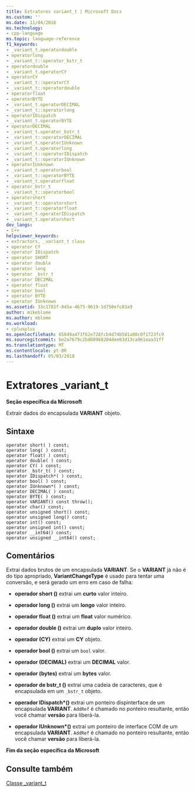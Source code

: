 ```yaml
---
title: Extratores variant_t | Microsoft Docs
ms.custom: ''
ms.date: 11/04/2016
ms.technology:
- cpp-language
ms.topic: language-reference
f1_keywords:
- _variant_t.operatordouble
- operatorlong
- _variant_t::operator_bstr_t
- operatordouble
- _variant_t.operatorCY
- operatorCY
- _variant_t::operatorCY
- _variant_t::operatordouble
- operatorfloat
- operatorBYTE
- _variant_t.operatorDECIMAL
- _variant_t::operatorlong
- operatorIDispatch
- _variant_t.operatorBYTE
- operatorDECIMAL
- _variant_t.operator_bstr_t
- _variant_t::operatorDECIMAL
- _variant_t.operatorIUnknown
- _variant_t.operatorlong
- _variant_t::operatorIDispatch
- _variant_t::operatorIUnknown
- operatorIUnknown
- _variant_t.operatorbool
- _variant_t::operatorBYTE
- _variant_t.operatorfloat
- operator_bstr_t
- _variant_t::operatorbool
- operatorshort
- _variant_t::operatorshort
- _variant_t::operatorfloat
- _variant_t.operatorIDispatch
- _variant_t.operatorshort
dev_langs:
- C++
helpviewer_keywords:
- extractors, _variant_t class
- operator CY
- operator IDispatch
- operator SHORT
- operator double
- operator long
- operator _bstr_t
- operator DECIMAL
- operator float
- operator bool
- operator BYTE
- operator IUnknown
ms.assetid: 33c1782f-045a-4673-9619-1d750efc83a9
author: mikeblome
ms.author: mblome
ms.workload:
- cplusplus
ms.openlocfilehash: 65049a473f62e728fcb4d74b581a08c0f1723fc9
ms.sourcegitcommit: be2a7679c2bd80968204dee03d13ca961eaa31ff
ms.translationtype: MT
ms.contentlocale: pt-BR
ms.lasthandoff: 05/03/2018
---
```

# <a name="variantt-extractors"></a>Extratores _variant_t
**Seção específica da Microsoft**  
  
 Extrair dados do encapsulada **VARIANT** objeto.  
  
## <a name="syntax"></a>Sintaxe  
  
```  
operator short( ) const;   
operator long( ) const;   
operator float( ) const;   
operator double( ) const;   
operator CY( ) const;   
operator _bstr_t( ) const;   
operator IDispatch*( ) const;   
operator bool( ) const;   
operator IUnknown*( ) const;   
operator DECIMAL( ) const;   
operator BYTE( ) const;  
operator VARIANT() const throw();  
operator char() const;  
operator unsigned short() const;  
operator unsigned long() const;  
operator int() const;  
operator unsigned int() const;  
operator __int64() const;  
operator unsigned __int64() const;  
```  
  
## <a name="remarks"></a>Comentários  
 Extrai dados brutos de um encapsulada **VARIANT**. Se o **VARIANT** já não é do tipo apropriado, **VariantChangeType** é usado para tentar uma conversão, e será gerado um erro em caso de falha:  
  
-   **operador short ()** extrai um **curto** valor inteiro.  
  
-   **operador long ()** extrai um **longo** valor inteiro.  
  
-   **operador float ()** extrai um **float** valor numérico.  
  
-   **operador double ()** extrai um **duplo** valor inteiro.  
  
-   **operador (CY)** extrai um **CY** objeto.  
  
-   **operador bool ()** extrai um `bool` valor.  
  
-   **operador (DECIMAL)** extrai um **DECIMAL** valor.  
  
-   **operador (bytes)** extrai um **bytes** valor.  
  
-   **operador de bstr_t ()** extrai uma cadeia de caracteres, que é encapsulada em um `_bstr_t` objeto.  
  
-   **operador IDispatch\*()** extrai um ponteiro dispinterface de um encapsulada **VARIANT**. `AddRef` é chamado no ponteiro resultante, então você chamar **versão** para liberá-la.  
  
-   **operador IUnknown\*()** extrai um ponteiro de interface COM de um encapsulada **VARIANT**. `AddRef` é chamado no ponteiro resultante, então você chamar **versão** para liberá-la.  
  
 **Fim da seção específica da Microsoft**  
  
## <a name="see-also"></a>Consulte também  
 [Classe _variant_t](../cpp/variant-t-class.md)
